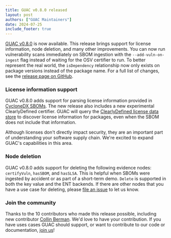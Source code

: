 ```yaml
---
title: GUAC v0.8.0 released
layout: post
authors: ["GUAC Maintainers"]
date: 2024-07-25
include_footer: true
---
```


[GUAC v0.8.0](https://github.com/guacsec/guac/releases/tag/v0.8.0) is now available.
This release brings support for license information, node deletion, and many other improvements.
You can now run vulnerability scans immediately on SBOM ingestion with the `--add-vuln-on-ingest` flag instead of waiting for the OSV certifier to run.
To better represent the real world, the `isDependency` relationship now only exists on package versions instead of the package name.
For a full list of changes, see the [release page on GitHub](https://github.com/guacsec/guac/releases/tag/v0.8.0).

### License information support

GUAC v0.8.0 adds support for parsing license information provided in [CycloneDX SBOMs](https://cyclonedx.org/use-cases/#license-compliance).
The new release also includes a new experimental ClearlyDefined certifier.
GUAC will query the [ClearlyDefined license data store](https://clearlydefined.io/) to discover license information for packages, even when the SBOM does not include that information.

Although licenses don't directly impact security, they are an important part of understanding your software supply chain.
We're excited to expand GUAC's capabilities in this area.

### Node deletion

GUAC v0.8.0 adds support for deleting the following evidence nodes:  `certifyVuln`, `hasSBOM`, and `hasSLSA`.
This is helpful when SBOMs were ingested by accident or as part of a short-term demo.
`Delete` is supported in both the key value and the ENT backends.
If there are other nodes that you have a use case for deleting, please [file an issue](https://github.com/guacsec/guac/issues/new?assignees=&labels=enhancement&projects=&template=feature_request.md&title=%5Bfeature%5D+FILL+THIS+IN) to let us know.

### Join the community

Thanks to the 10 contributors who made this release possible, including new contributor [Collin Berman](https://github.com/cberman).
We'd love to have your contribution.
If you have uses cases GUAC should support, or want to contribute to our code or documentation, [join us](/community)!
